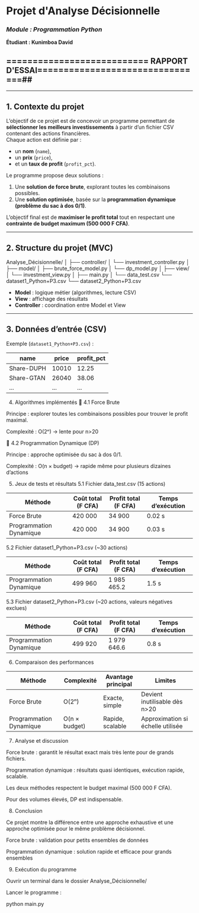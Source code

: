 # Projet d'Analyse Décisionnelle
### *Module : Programmation Python*
**Étudiant : Kunimboa David**

## =========================== RAPPORT D'ESSAI================================##
---

## 1. Contexte du projet

L’objectif de ce projet est de concevoir un programme permettant de **sélectionner les meilleurs investissements** à partir d’un fichier CSV contenant des actions financières.  
Chaque action est définie par :
- un **nom** (`name`),  
- un **prix** (`price`),  
- et un **taux de profit** (`profit_pct`).  

Le programme propose deux solutions :
1. Une **solution de force brute**, explorant toutes les combinaisons possibles.  
2. Une **solution optimisée**, basée sur la **programmation dynamique (problème du sac à dos 0/1)**.  

L’objectif final est de **maximiser le profit total** tout en respectant une **contrainte de budget maximum (500 000 F CFA)**.

---

## 2. Structure du projet (MVC)

Analyse_Décisionnelle/
│
├── controller/
│ └── investment_controller.py
│
├── model/
│ ├── brute_force_model.py
│ └── dp_model.py
│
├── view/
│ └── investment_view.py
│
├── main.py
│
└── data_test.csv
└── dataset1_Python+P3.csv
└── dataset2_Python+P3.csv


- **Model** : logique métier (algorithmes, lecture CSV)  
- **View** : affichage des résultats  
- **Controller** : coordination entre Model et View

---

## 3. Données d’entrée (CSV)

Exemple (`dataset1_Python+P3.csv`) :

| name       | price  | profit_pct |
|------------|--------|------------|
| Share-DUPH | 10010  | 12.25      |
| Share-GTAN | 26040  | 38.06      |
| ...        | ...    | ...        |

4. Algorithmes implémentés
🔹 4.1 Force Brute

Principe : explorer toutes les combinaisons possibles pour trouver le profit maximal.

Complexité : O(2ⁿ) → lente pour n>20

🔹 4.2 Programmation Dynamique (DP)

Principe : approche optimisée du sac à dos 0/1.

Complexité : O(n × budget) → rapide même pour plusieurs dizaines d’actions

5. Jeux de tests et résultats
5.1 Fichier data_test.csv (15 actions)

| Méthode                 | Coût total (F CFA) | Profit total (F CFA) | Temps d’exécution |
| ----------------------- | ------------------ | -------------------- | ----------------- |
| Force Brute             | 420 000            | 34 900               | 0.02 s            |
| Programmation Dynamique | 420 000            | 34 900               | 0.03 s            |

5.2 Fichier dataset1_Python+P3.csv (~30 actions)

| Méthode                 | Coût total (F CFA) | Profit total (F CFA) | Temps d’exécution |
| ----------------------- | ------------------ | -------------------- | ----------------- |
| Programmation Dynamique | 499 960            | 1 985 465.2          | 1.5 s             |

5.3 Fichier dataset2_Python+P3.csv (~20 actions, valeurs négatives exclues)

| Méthode                 | Coût total (F CFA) | Profit total (F CFA) | Temps d’exécution |
| ----------------------- | ------------------ | -------------------- | ----------------- |
| Programmation Dynamique | 499 920            | 1 979 646.6          | 0.8 s             |


6. Comparaison des performances

| Méthode                 | Complexité    | Avantage principal | Limites                           |
| ----------------------- | ------------- | ------------------ | --------------------------------- |
| Force Brute             | O(2ⁿ)         | Exacte, simple     | Devient inutilisable dès n>20     |
| Programmation Dynamique | O(n × budget) | Rapide, scalable   | Approximation si échelle utilisée |

7. Analyse et discussion

Force brute : garantit le résultat exact mais très lente pour de grands fichiers.

Programmation dynamique : résultats quasi identiques, exécution rapide, scalable.

Les deux méthodes respectent le budget maximal (500 000 F CFA).

Pour des volumes élevés, DP est indispensable.

8. Conclusion

Ce projet montre la différence entre une approche exhaustive et une approche optimisée pour le même problème décisionnel.

Force brute : validation pour petits ensembles de données

Programmation dynamique : solution rapide et efficace pour grands ensembles

9. Exécution du programme

Ouvrir un terminal dans le dossier Analyse_Décisionnelle/

Lancer le programme :

python main.py
